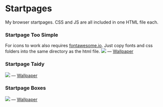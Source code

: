 # Startpages 

My browser startpages. CSS and JS are all included in one HTML file each.

### Startpage Too Simple

For icons to work also requires [fontawesome.io](https://fontawesome.io). Just copy fonts and css folders into the same directory as the html file.
<img src="https://i.imgur.com/j98eWzJ.png" border="0" />
— <a href="https://i.imgur.com/LmgkQOe.jpg" target="_blank">Wallpaper</a>

### Startpage Taidy

<img src="http://i.imgur.com/WBH78H5.jpg" border="0" />
— <a href="http://i.imgur.com/uM2ozu2.jpg" target="_blank">Wallpaper</a>

### Startpage Boxes

<img src="http://i.imgur.com/LgVQ5vQ.jpg" border="0" />
— <a href="http://i.imgur.com/a2PBUC1.jpg" target="_blank">Wallpaper</a>
